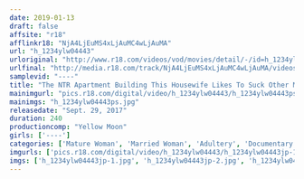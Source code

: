 ```yaml
---
date: 2019-01-13
draft: false
affsite: "r18"
afflinkr18: "NjA4LjEuMS4xLjAuMC4wLjAuMA"
url: "h_1234ylw04443"
urloriginal: "http://www.r18.com/videos/vod/movies/detail/-/id=h_1234ylw04443"
urlfinal: "http://media.r18.com/track/NjA4LjEuMS4xLjAuMC4wLjAuMA/videos/vod/movies/detail/-/id=h_1234ylw04443"
samplevid: "----"
title: "The NTR Apartment Building This Housewife Likes To Suck Other Men's Dicks At Her Home When Her Husband's Away 4 Hours"
mainimgurl: "pics.r18.com/digital/video/h_1234ylw04443/h_1234ylw04443ps.jpg"
mainimgs: "h_1234ylw04443ps.jpg"
releasedate: "Sept. 29, 2017"
duration: 240
productioncomp: "Yellow Moon"
girls: ['----']
categories: ['Mature Woman', 'Married Woman', 'Adultery', 'Documentary', 'Amateur', 'Cheating Wife', 'Over 4 Hours', 'Sale (limited time)']
imgurls: ['pics.r18.com/digital/video/h_1234ylw04443/h_1234ylw04443jp-1.jpg', 'pics.r18.com/digital/video/h_1234ylw04443/h_1234ylw04443jp-2.jpg', 'pics.r18.com/digital/video/h_1234ylw04443/h_1234ylw04443jp-3.jpg', 'pics.r18.com/digital/video/h_1234ylw04443/h_1234ylw04443jp-4.jpg', 'pics.r18.com/digital/video/h_1234ylw04443/h_1234ylw04443jp-5.jpg', 'pics.r18.com/digital/video/h_1234ylw04443/h_1234ylw04443jp-6.jpg', 'pics.r18.com/digital/video/h_1234ylw04443/h_1234ylw04443jp-7.jpg', 'pics.r18.com/digital/video/h_1234ylw04443/h_1234ylw04443jp-8.jpg', 'pics.r18.com/digital/video/h_1234ylw04443/h_1234ylw04443jp-9.jpg', 'pics.r18.com/digital/video/h_1234ylw04443/h_1234ylw04443jp-10.jpg', 'pics.r18.com/digital/video/h_1234ylw04443/h_1234ylw04443jp-11.jpg', 'pics.r18.com/digital/video/h_1234ylw04443/h_1234ylw04443jp-12.jpg', 'pics.r18.com/digital/video/h_1234ylw04443/h_1234ylw04443jp-13.jpg', 'pics.r18.com/digital/video/h_1234ylw04443/h_1234ylw04443jp-14.jpg', 'pics.r18.com/digital/video/h_1234ylw04443/h_1234ylw04443jp-15.jpg', 'pics.r18.com/digital/video/h_1234ylw04443/h_1234ylw04443jp-16.jpg', 'pics.r18.com/digital/video/h_1234ylw04443/h_1234ylw04443jp-17.jpg', 'pics.r18.com/digital/video/h_1234ylw04443/h_1234ylw04443jp-18.jpg', 'pics.r18.com/digital/video/h_1234ylw04443/h_1234ylw04443jp-19.jpg', 'pics.r18.com/digital/video/h_1234ylw04443/h_1234ylw04443jp-20.jpg']
imgs: ['h_1234ylw04443jp-1.jpg', 'h_1234ylw04443jp-2.jpg', 'h_1234ylw04443jp-3.jpg', 'h_1234ylw04443jp-4.jpg', 'h_1234ylw04443jp-5.jpg', 'h_1234ylw04443jp-6.jpg', 'h_1234ylw04443jp-7.jpg', 'h_1234ylw04443jp-8.jpg', 'h_1234ylw04443jp-9.jpg', 'h_1234ylw04443jp-10.jpg', 'h_1234ylw04443jp-11.jpg', 'h_1234ylw04443jp-12.jpg', 'h_1234ylw04443jp-13.jpg', 'h_1234ylw04443jp-14.jpg', 'h_1234ylw04443jp-15.jpg', 'h_1234ylw04443jp-16.jpg', 'h_1234ylw04443jp-17.jpg', 'h_1234ylw04443jp-18.jpg', 'h_1234ylw04443jp-19.jpg', 'h_1234ylw04443jp-20.jpg']
---
```


